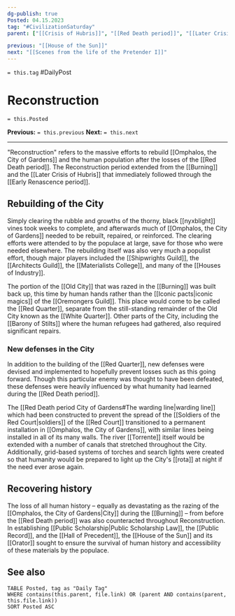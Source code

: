 ```yaml
---
dg-publish: true
Posted: 04.15.2023
tag: "#CivilizationSaturday"
parent: ["[[Crisis of Hubris]]", "[[Red Death period]]", "[[Later Crisis of Hubris]]", "[[Renascence]]", "[[Early Renascence period]]", "[[Burning]]", "[[House of the Sun]]"]

previous: "[[House of the Sun]]"
next: "[[Scenes from the life of the Pretender I]]"
---
```

`= this.tag` #DailyPost 
# Reconstruction
`= this.Posted`

**Previous:** `= this.previous`
**Next:** `= this.next`

---

"Reconstruction" refers to the massive efforts to rebuild [[Omphalos, the City of Gardens]] and the human population after the losses of the [[Red Death period]]. The Reconstruction period extended from the [[Burning]] and the [[Later Crisis of Hubris]] that immediately followed through the [[Early Renascence period]].

## Rebuilding of the City

Simply clearing the rubble and growths of the thorny, black [[nyxblight]] vines took weeks to complete, and afterwards much of [[Omphalos, the City of Gardens]] needed to be rebuilt, repaired, or reinforced. The clearing efforts were attended to by the populace at large, save for those who were needed elsewhere. The rebuilding itself was also very much a populist effort, though major players included the [[Shipwrights Guild]], the [[Architects Guild]], the [[Materialists College]], and many of the [[Houses of Industry]].

The portion of the [[Old City]] that was razed in the [[Burning]] was built back up, this time by human hands rather than the [[Iconic pacts|iconic magics]] of the [[Oremongers Guild]]. This place would come to be called the [[Red Quarter]], separate from the still-standing remainder of the Old City known as the [[White Quarter]]. Other parts of the City, including the [[Barony of Stilts]] where the human refugees had gathered, also required significant repairs.

### New defenses in the City

In addition to the building of the [[Red Quarter]], new defenses were devised and implemented to hopefully prevent losses such as this going forward. Though this particular enemy was thought to have been defeated, these defenses were heavily influenced by what humanity had learned during the [[Red Death period]].

The [[Red Death period City of Gardens#The warding line|warding line]] which had been constructed to prevent the spread of the [[Soldiers of the Red Court|soldiers]] of the [[Red Court]] transitioned to a permanent installation in [[Omphalos, the City of Gardens]], with similar lines being installed in all of its many walls. The river [[Torrente]] itself would be extended with a number of canals that stretched throughout the City. Additionally, grid-based systems of torches and search lights were created so that humanity would be prepared to light up the City's [[rota]] at night if the need ever arose again.

## Recovering history

The loss of all human history – equally as devastating as the razing of the [[Omphalos, the City of Gardens|City]] during the [[Burning]] – from before the [[Red Death period]] was also counteracted throughout Reconstruction. In establishing [[Public Scholarship|Public Scholarship Law]], the [[Public Record]], and the [[Hall of Precedent]], the [[House of the Sun]] and its [[Orator]] sought to ensure the survival of human history and accessibility of these materials by the populace.

## See also

```dataview
TABLE Posted, tag as "Daily Tag"
WHERE contains(this.parent, file.link) OR (parent AND contains(parent, this.file.link))
SORT Posted ASC
```